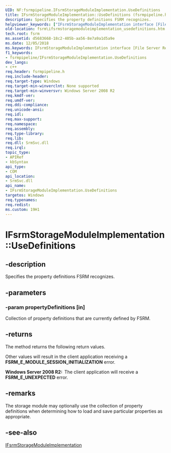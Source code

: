 ```yaml
---
UID: NF:fsrmpipeline.IFsrmStorageModuleImplementation.UseDefinitions
title: IFsrmStorageModuleImplementation::UseDefinitions (fsrmpipeline.h)
description: Specifies the property definitions FSRM recognizes.helpviewer_keywords: ["IFsrmStorageModuleImplementation interface [File Server Resource Manager]","UseDefinitions method","IFsrmStorageModuleImplementation.UseDefinitions","IFsrmStorageModuleImplementation::UseDefinitions","UseDefinitions","UseDefinitions method [File Server Resource Manager]","UseDefinitions method [File Server Resource Manager]","IFsrmStorageModuleImplementation interface","fs.ifsrmstoragemoduleimplementation_usedefinitions","fsrm.ifsrmstoragemoduleimplementation_usedefinitions","fsrmpipeline/IFsrmStorageModuleImplementation::UseDefinitions"]
old-location: fsrm\ifsrmstoragemoduleimplementation_usedefinitions.htm
tech.root: fsrm
ms.assetid: d5683668-18c2-405b-aa56-8e7a9a1d5a9e
ms.date: 12/05/2018
ms.keywords: IFsrmStorageModuleImplementation interface [File Server Resource Manager],UseDefinitions method, IFsrmStorageModuleImplementation.UseDefinitions, IFsrmStorageModuleImplementation::UseDefinitions, UseDefinitions, UseDefinitions method [File Server Resource Manager], UseDefinitions method [File Server Resource Manager],IFsrmStorageModuleImplementation interface, fs.ifsrmstoragemoduleimplementation_usedefinitions, fsrm.ifsrmstoragemoduleimplementation_usedefinitions, fsrmpipeline/IFsrmStorageModuleImplementation::UseDefinitions
f1_keywords:
- fsrmpipeline/IFsrmStorageModuleImplementation.UseDefinitions
dev_langs:
- c++
req.header: fsrmpipeline.h
req.include-header: 
req.target-type: Windows
req.target-min-winverclnt: None supported
req.target-min-winversvr: Windows Server 2008 R2
req.kmdf-ver: 
req.umdf-ver: 
req.ddi-compliance: 
req.unicode-ansi: 
req.idl: 
req.max-support: 
req.namespace: 
req.assembly: 
req.type-library: 
req.lib: 
req.dll: SrmSvc.dll
req.irql: 
topic_type:
- APIRef
- kbSyntax
api_type:
- COM
api_location:
- SrmSvc.dll
api_name:
- IFsrmStorageModuleImplementation.UseDefinitions
targetos: Windows
req.typenames: 
req.redist: 
ms.custom: 19H1
---
```


# IFsrmStorageModuleImplementation::UseDefinitions


## -description


Specifies the property definitions FSRM recognizes.


## -parameters




### -param propertyDefinitions [in]

Collection of property definitions that are currently defined by FSRM.


## -returns



The method returns the following return values.

Other values will result in the client application receiving a 
         <b>FSRM_E_MODULE_SESSION_INITIALIZATION</b> error.

<b>Windows Server 2008 R2:  </b>The client application will receive a <b>FSRM_E_UNEXPECTED</b> error.




## -remarks



The storage module may optionally use the collection of property definitions when determining how to load and 
    save particular properties as appropriate.




## -see-also




<a href="https://docs.microsoft.com/previous-versions/windows/desktop/api/fsrmpipeline/nn-fsrmpipeline-ifsrmstoragemoduleimplementation">IFsrmStorageModuleImplementation</a>
 

 

